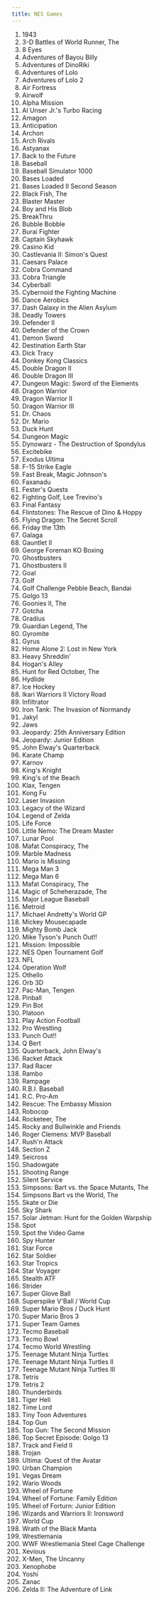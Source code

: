 ```yaml
---
title: NES Games
---
```


<ol>
<li>1943</li>
<li>3-D Battles of World Runner, The</li>
<li>8 Eyes</li>
<li>Adventures of Bayou Billy</li>
<li>Adventures of DinoRiki</li>
<li>Adventures of Lolo</li>
<li>Adventures of Lolo 2</li>
<li>Air Fortress</li>
<li>Airwolf</li>
<li>Alpha Mission</li>
<li>Al Unser Jr.'s Turbo Racing</li>
<li>Amagon</li>
<li>Anticipation</li>
<li>Archon</li>
<li>Arch Rivals</li>
<li>Astyanax</li>
<li>Back to the Future</li>
<li>Baseball</li>
<li>Baseball Simulator 1000</li>
<li>Bases Loaded</li>
<li>Bases Loaded II Second Season</li>
<li>Black Fish, The</li>
<li>Blaster Master</li>
<li>Boy and His Blob</li>
<li>BreakThru</li>
<li>Bubble Bobble</li>
<li>Burai Fighter</li>
<li>Captain Skyhawk</li>
<li>Casino Kid</li>
<li>Castlevania II: Simon's Quest</li>
<li>Caesars Palace</li>
<li>Cobra Command</li>
<li>Cobra Triangle</li>
<li>Cyberball</li>
<li>Cybernoid the Fighting Machine</li>
<li>Dance Aerobics</li>
<li>Dash Galaxy in the Alien Asylum</li>
<li>Deadly Towers</li>
<li>Defender II</li>
<li>Defender of the Crown</li>
<li>Demon Sword</li>
<li>Destination Earth Star</li>
<li>Dick Tracy</li>
<li>Donkey Kong Classics</li>
<li>Double Dragon II</li>
<li>Double Dragon III</li>
<li>Dungeon Magic: Sword of the Elements</li>
<li>Dragon Warrior</li>
<li>Dragon Warrior II</li>
<li>Dragon Warrior III</li>
<li>Dr. Chaos</li>
<li>Dr. Mario</li>
<li>Duck Hunt</li>
<li>Dungeon Magic</li>
<li>Dynowarz - The Destruction of Spondylus</li>
<li>Excitebike</li>
<li>Exodus Ultima</li>
<li>F-15 Strike Eagle</li>
<li>Fast Break, Magic Johnson's</li>
<li>Faxanadu</li>
<li>Fester's Quests</li>
<li>Fighting Golf, Lee Trevino's</li>
<li>Final Fantasy</li>
<li>Flintstones: The Rescue of Dino & Hoppy</li>
<li>Flying Dragon: The Secret Scroll</li>
<li>Friday the 13th</li>
<li>Galaga</li>
<li>Gauntlet II</li>
<li>George Foreman KO Boxing</li>
<li>Ghostbusters</li>
<li>Ghostbusters II</li>
<li>Goal</li>
<li>Golf</li>
<li>Golf Challenge Pebble Beach, Bandai</li>
<li>Golgo 13</li>
<li>Goonies II, The</li>
<li>Gotcha</li>
<li>Gradius</li>
<li>Guardian Legend, The</li>
<li>Gyromite</li>
<li>Gyrus</li>
<li>Home Alone 2: Lost in New York</li>
<li>Heavy Shreddin'</li>
<li>Hogan's Alley</li>
<li>Hunt for Red October, The</li>
<li>Hydlide</li>
<li>Ice Hockey</li>
<li>Ikari Warriors II Victory Road</li>
<li>Infiltrator</li>
<li>Iron Tank: The Invasion of Normandy</li>
<li>Jakyl</li>
<li>Jaws</li>
<li>Jeopardy: 25th Anniversary Edition</li>
<li>Jeopardy: Junior Edition</li>
<li>John Elway's Quarterback</li>
<li>Karate Champ</li>
<li>Karnov</li>
<li>King's Knight</li>
<li>King's of the Beach</li>
<li>Klax, Tengen</li>
<li>Kong Fu</li>
<li>Laser Invasion</li>
<li>Legacy of the Wizard</li>
<li>Legend of Zelda</li>
<li>Life Force</li>
<li>Little Nemo: The Dream Master</li>
<li>Lunar Pool</li>
<li>Mafat Conspiracy, The</li>
<li>Marble Madness</li>
<li>Mario is Missing</li>
<li>Mega Man 3</li>
<li>Mega Man 6</li>
<li>Mafat Conspiracy, The</li>
<li>Magic of Scheherazade, The</li>
<li>Major League Baseball</li>
<li>Metroid</li>
<li>Michael Andretty's World GP</li>
<li>Mickey Mousecapade</li>
<li>Mighty Bomb Jack</li>
<li>Mike Tyson's Punch Out!!</li>
<li>Mission: Impossible</li>
<li>NES Open Tournament Golf</li>
<li>NFL</li>
<li>Operation Wolf</li>
<li>Othello</li>
<li>Orb 3D</li>
<li>Pac-Man, Tengen</li>
<li>Pinball</li>
<li>Pin Bot</li>
<li>Platoon</li>
<li>Play Action Football</li>
<li>Pro Wrestling</li>
<li>Punch Out!!</li>
<li>Q Bert</li>
<li>Quarterback, John Elway's</li>
<li>Racket Attack</li>
<li>Rad Racer</li>
<li>Rambo</li>
<li>Rampage</li>
<li>R.B.I. Baseball</li>
<li>R.C. Pro-Am</li>
<li>Rescue: The Embassy Mission</li>
<li>Robocop</li>
<li>Rocketeer, The</li>
<li>Rocky and Bullwinkle and Friends</li>
<li>Roger Clemens: MVP Baseball</li>
<li>Rush'n Attack</li>
<li>Section Z</li>
<li>Seicross</li>
<li>Shadowgate</li>
<li>Shooting Range</li>
<li>Silent Service</li>
<li>Simpsons: Bart vs. the Space Mutants, The</li>
<li>Simpsons Bart vs the World, The</li>
<li>Skate or Die</li>
<li>Sky Shark</li>
<li>Solar Jetman: Hunt for the Golden Warpship</li>
<li>Spot</li>
<li>Spot the Video Game</li>
<li>Spy Hunter</li>
<li>Star Force</li>
<li>Star Soldier</li>
<li>Star Tropics</li>
<li>Star Voyager</li>
<li>Stealth ATF</li>
<li>Strider</li>
<li>Super Glove Ball</li>
<li>Superspike V'Ball / World Cup</li>
<li>Super Mario Bros / Duck Hunt</li>
<li>Super Mario Bros 3</li>
<li>Super Team Games</li>
<li>Tecmo Baseball</li>
<li>Tecmo Bowl</li>
<li>Tecmo World Wrestling</li>
<li>Teenage Mutant Ninja Turtles</li>
<li>Teenage Mutant Ninja Turtles II</li>
<li>Teenage Mutant Ninja Turtles III</li>
<li>Tetris</li>
<li>Tetris 2</li>
<li>Thunderbirds</li>
<li>Tiger Heli</li>
<li>Time Lord</li>
<li>Tiny Toon Adventures</li>
<li>Top Gun</li>
<li>Top Gun: The Second Mission</li>
<li>Top Secret Episode: Golgo 13</li>
<li>Track and Field II</li>
<li>Trojan</li>
<li>Ultima: Quest of the Avatar</li>
<li>Urban Champion</li>
<li>Vegas Dream</li>
<li>Wario Woods</li>
<li>Wheel of Fortune</li>
<li>Wheel of Fortune: Family Edition</li>
<li>Wheel of Forturn: Junior Edition</li>
<li>Wizards and Warriors II: Ironsword</li>
<li>World Cup</li>
<li>Wrath of the Black Manta</li>
<li>Wrestlemania</li>
<li>WWF Wrestlemania Steel Cage Challenge</li>
<li>Xevious</li>
<li>X-Men, The Uncanny</li>
<li>Xenophobe</li>
<li>Yoshi</li>
<li>Zanac</li>
<li>Zelda II: The Adventure of Link</li>
</ol>